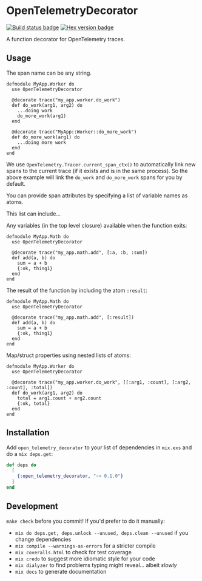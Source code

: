 # OpenTelemetryDecorator

[![Build status badge](https://github.com/marcdel/open_telemetry_decorator/workflows/Elixir%20CI/badge.svg)](https://github.com/marcdel/open_telemetry_decorator/actions)
[![Hex version badge](https://img.shields.io/hexpm/v/open_telemetry_decorator.svg)](https://hex.pm/packages/open_telemetry_decorator)

<!-- MDOC -->
<!-- INCLUDE -->
A function decorator for OpenTelemetry traces.

## Usage

The span name can be any string.

    defmodule MyApp.Worker do
      use OpenTelemetryDecorator

      @decorate trace("my_app.worker.do_work")
      def do_work(arg1, arg2) do
        ...doing work
        do_more_work(arg1)
      end

      @decorate trace("MyApp::Worker::do_more_work")
      def do_more_work(arg1) do
        ...doing more work
      end
    end

We use `OpenTelemetry.Tracer.current_span_ctx()` to automatically link new spans to the current trace (if it exists and is in the same process). So the above example will link the `do_work` and `do_more_work` spans for you by default. 

You can provide span attributes by specifying a list of variable names as atoms.

This list can include...

Any variables (in the top level closure) available when the function exits:

    defmodule MyApp.Math do
      use OpenTelemetryDecorator

      @decorate trace("my_app.math.add", [:a, :b, :sum])
      def add(a, b) do
        sum = a + b
        {:ok, thing1}
      end
    end
    
    
The result of the function by including the atom `:result`:

    defmodule MyApp.Math do
      use OpenTelemetryDecorator

      @decorate trace("my_app.math.add", [:result])
      def add(a, b) do
        sum = a + b
        {:ok, thing1}
      end
    end
    
    
Map/struct properties using nested lists of atoms:

    defmodule MyApp.Worker do
      use OpenTelemetryDecorator

      @decorate trace("my_app.worker.do_work", [[:arg1, :count], [:arg2, :count], :total])
      def do_work(arg1, arg2) do
        total = arg1.count + arg2.count
        {:ok, total}
      end
    end

## Installation

Add `open_telemetry_decorator` to your list of dependencies in `mix.exs` and do a `mix deps.get`:

```elixir
def deps do
  [
    {:open_telemetry_decorator, "~> 0.1.0"}
  ]
end
```

<!-- MDOC -->

## Development

`make check` before you commit! If you'd prefer to do it manually:

* `mix do deps.get, deps.unlock --unused, deps.clean --unused` if you change dependencies
* `mix compile --warnings-as-errors` for a stricter compile
* `mix coveralls.html` to check for test coverage
* `mix credo` to suggest more idiomatic style for your code
* `mix dialyzer` to find problems typing might reveal… albeit *slowly*
* `mix docs` to generate documentation
